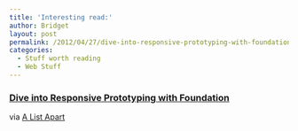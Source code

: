 ```yaml
---
title: 'Interesting read:'
author: Bridget
layout: post
permalink: /2012/04/27/dive-into-responsive-prototyping-with-foundation/
categories:
  - Stuff worth reading
  - Web Stuff
---
```

### [Dive into Responsive Prototyping with Foundation][1]

via [A List Apart][2]

 [1]: http://www.alistapart.com/articles/dive-into-responsive-prototyping-with-foundation/
 [2]: http://www.alistapart.com/
